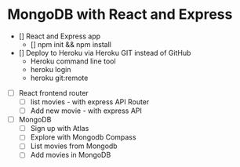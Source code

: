 MongoDB with React and Express
==============================

* [] React and Express app
    * [] npm init && npm install
* [] Deploy to Heroku via Heroku GIT instead of GitHub
    * Heroku command line tool
    * heroku login
    * heroku git:remote
* [ ] React frontend router
    * [ ] list movies - with express API Router
    * [ ] Add new movie - with express API
* [ ] MongoDB
    * [ ] Sign up with Atlas
    * [ ] Explore with Mongodb Compass
    * [ ] List movies from Mongodb
    * [ ] Add movies in MongoDB